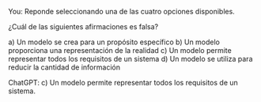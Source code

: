 You:
Reponde seleccionando una de las cuatro opciones disponibles.

¿Cuál de las siguientes afirmaciones es falsa?

a) Un modelo se crea para un propósito específico
b) Un modelo proporciona una representación de la realidad
c) Un modelo permite representar todos los requisitos de un sistema
d) Un modelo se utiliza para reducir la cantidad de información

ChatGPT:
c) Un modelo permite representar todos los requisitos de un sistema.
